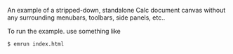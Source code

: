 An example of a stripped-down, standalone Calc document canvas without any surrounding menubars,
toolbars, side panels, etc..

To run the example. use something like
```
$ emrun index.html
```
